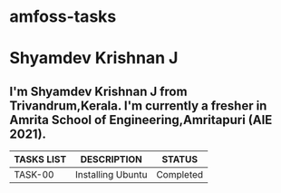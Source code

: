 # amfoss-tasks

# Shyamdev Krishnan J 

## I'm Shyamdev Krishnan J from Trivandrum,Kerala. I'm currently a fresher in Amrita School of Engineering,Amritapuri (AIE 2021).

| TASKS LIST | DESCRIPTION | STATUS |
| ---------- | ----------- | ------ |
| TASK-00    | Installing Ubuntu | Completed |
